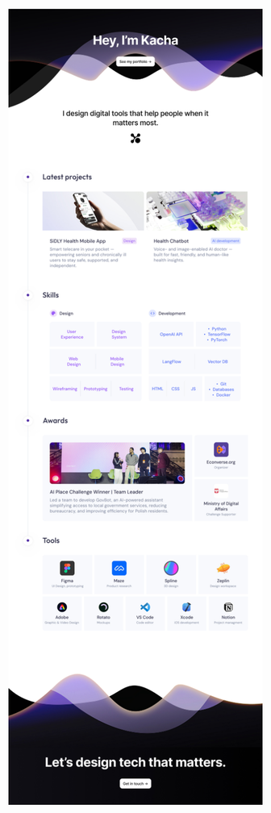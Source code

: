 <table cellpadding="0" cellspacing="0" style="border-collapse: collapse;">
  <tr>
    <td style="padding: 0;">
      <a href="https://www.kachastepien.com">
        <img src="top.jpg" width="100%" style="display: block;" />
      </a>
    </td>
  </tr>
  <tr>
    <td style="padding: 0;">
      <img src="contents_github.jpg" width="100%" style="display: block;" />
    </td>
  </tr>
  <tr>
    <td style="padding: 0;">
      <a href="https://www.kachastepien.com/contact">
        <img src="down.jpg" width="100%" style="display: block;" />
      </a>
    </td>
  </tr>
</table>
